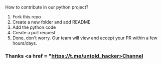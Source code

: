 How to contribute in our python project?

 1. Fork this repo
 2. Create a new folder and add README
 3. Add the python code
 4. Create a pull request
 5. Done, don't worry. Our team will view and accept your PR within a few hours/days.

### Thanks <a href = "https://t.me/untold_hacker>Channel</a>
